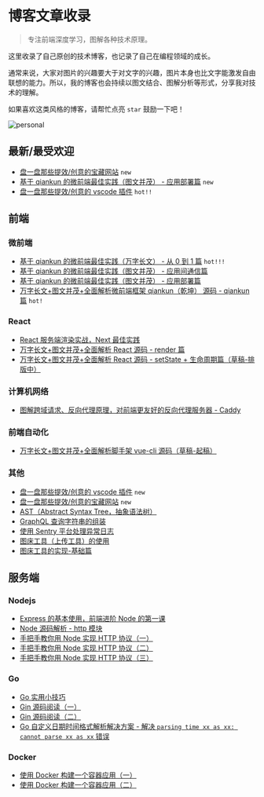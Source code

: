 # 博客文章收录

> 专注前端深度学习，图解各种技术原理。

这里收录了自己原创的技术博客，也记录了自己在编程领域的成长。

通常来说，大家对图片的兴趣要大于对文字的兴趣，图片本身也比文字能激发自由联想的能力。所以，我的博客也会持续以图文结合、图解分析等形式，分享我对技术的理解。

如果喜欢这类风格的博客，请帮忙点亮 `star` 鼓励一下吧！

![personal](http://shadows-mall.oss-cn-shenzhen.aliyuncs.com/images/blogs/other/6.png)

## 最新/最受欢迎

+ [盘一盘那些提效/创意的宝藏网站](https://github.com/a1029563229/Blogs/tree/master/Plugins/Websites) `new`
+ [基于 qiankun 的微前端最佳实践（图文并茂） - 应用部署篇](https://github.com/a1029563229/Blogs/tree/master/BestPractices/qiankun/Deploy.md) `new`
+ [盘一盘那些提效/创意的 vscode 插件](https://github.com/a1029563229/Blogs/tree/master/Plugins/VscodePlugins) `hot!!`

## 前端

### 微前端

+ [基于 qiankun 的微前端最佳实践（万字长文） - 从 0 到 1 篇](https://github.com/a1029563229/Blogs/tree/master/BestPractices/qiankun/Start.md) `hot!!!`
+ [基于 qiankun 的微前端最佳实践（图文并茂） - 应用间通信篇](https://github.com/a1029563229/Blogs/tree/master/BestPractices/qiankun/Communication.md)
+ [基于 qiankun 的微前端最佳实践（图文并茂） - 应用部署篇](https://github.com/a1029563229/Blogs/tree/master/BestPractices/qiankun/Deploy.md)
+ [万字长文+图文并茂+全面解析微前端框架 qiankun（乾坤） 源码 - qiankun 篇](https://github.com/a1029563229/Blogs/tree/master/Source-Code/qiankun/1.md) `hot!`

### React

+ [React 服务端渲染实战，Next 最佳实践](https://github.com/a1029563229/Blogs/tree/master/Introduction/react-ssr)
+ [万字长文+图文并茂+全面解析 React 源码 - render 篇](https://github.com/a1029563229/Blogs/tree/master/Source-Code/react/1.md)
+ [万字长文+图文并茂+全面解析 React 源码 - setState + 生命周期篇（草稿-排版中）](https://github.com/a1029563229/Blogs/tree/master/Source-Code/react/2.md)

### 计算机网络

+ [图解跨域请求、反向代理原理，对前端更友好的反向代理服务器 - Caddy](https://github.com/a1029563229/Blogs/tree/master/BestPractices/caddy)

### 前端自动化

+ [万字长文+图文并茂+全面解析脚手架 vue-cli 源码（草稿-起稿）](https://github.com/a1029563229/Blogs/tree/master/Source-Code/vue-cli/1.md)

### 其他

+ [盘一盘那些提效/创意的 vscode 插件](https://github.com/a1029563229/Blogs/tree/master/Plugins/VscodePlugins) `new`
+ [盘一盘那些提效/创意的宝藏网站](https://github.com/a1029563229/Blogs/tree/master/Plugins/Websites) `new`
+ [AST（Abstract Syntax Tree，抽象语法树）](https://github.com/a1029563229/Blogs/tree/master/Introduction/ast)
+ [GraphQL 查询字符串的组装](https://github.com/a1029563229/Blogs/tree/master/Introduction/graphql/graphql-query)
+ [使用 Sentry 平台处理异常日志](https://github.com/a1029563229/Blogs/tree/master/Introduction/Sentry)
+ [图床工具（上传工具）的使用](https://github.com/a1029563229/Blogs/tree/master/Plugins/Upload)
+ [图床工具的实现-基础篇](https://github.com/a1029563229/Blogs/tree/master/Plugins/Upload/Source)

## 服务端

### Nodejs

+ [Express 的基本使用，前端进阶 Node 的第一课](https://github.com/a1029563229/Blogs/tree/master/Introduction/node/express/README.md)
+ [Node 源码解析 - http 模块](https://github.com/a1029563229/Node-Source-Excerpt/tree/master/http)
+ [手把手教你用 Node 实现 HTTP 协议（一）](https://github.com/a1029563229/Blogs/tree/master/Introduction/http)
+ [手把手教你用 Node 实现 HTTP 协议（二）](https://github.com/a1029563229/Blogs/tree/master/Introduction/http/README2.md)
+ [手把手教你用 Node 实现 HTTP 协议（三）](https://github.com/a1029563229/Blogs/tree/master/Introduction/http/README3.md)

### Go

+ [Go 实用小技巧](https://github.com/a1029563229/Blogs/tree/master/Introduction/go/skill/README.md)
+ [Gin 源码阅读（一）](https://github.com/a1029563229/Blogs/tree/master/Source-Code/gin/1.md)
+ [Gin 源码阅读（二）](https://github.com/a1029563229/Blogs/tree/master/Source-Code/gin/2.md)
+ [Go 自定义日期时间格式解析解决方案 - 解决 `parsing time xx as xx: cannot parse xx as xx` 错误](https://github.com/a1029563229/Blogs/tree/master/BugFix/go/time)

### Docker

+ [使用 Docker 构建一个容器应用（一）](https://github.com/a1029563229/Blogs/tree/master/Introduction/docker/image)
+ [使用 Docker 构建一个容器应用（二）](https://github.com/a1029563229/Blogs/tree/master/Introduction/docker/image/README2.md)